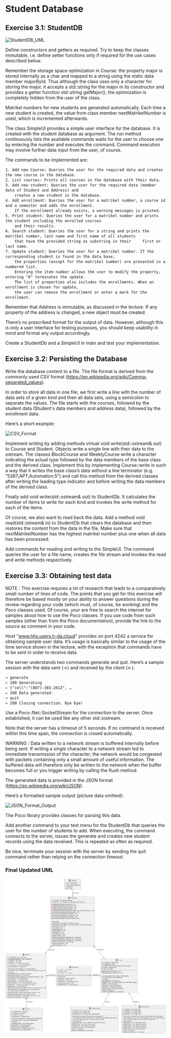 # Student Database 

## Exercise 3.1: StudentDB

![StudentDB_UML](https://github.com/GirishTabaraddi/StudentDB/blob/feature/add-basic-info-to-studentDB/StudentDB_UML.png)

Define constructors and getters as required. Try to keep the classes immutable, i.e. define setter functions only if required for the use cases described below. 

Remember the storage space optimization in Course: the property major is stored internally as a char and mapped to a string using the static data member majorById. Thus although the class uses only a character for storing the major, it accepts a std::string for the major in its constructor and provides a getter function std::string getMajor(), the optimization is completely hidden from the user of the class.

Matrikel numbers for new students are generated automatically. Each time a new student is created, the value from class member nextMatrikelNumber is used, which is incremented afterwards.

The class SimpleUI provides a simple user interface for the database. It is created with the student database as argument. The run method continuously lists the available commands  waits for the user to choose one by entering the number and executes the command. Command execution may involve further data input from the user, of course.

The commands to be implemented are:

	1. Add new Course: Queries the user for the required data and creates the new course in the database.
	2. List courses: Prints all courses in the database with their data.
	3. Add new student: Queries the user for the required data (member data of Student and Address) and 
 		creates a new student in the database. 
	4. Add enrollment: Queries the user for a matrikel number, a course id and a semester and adds the enrollment. 
 		If the enrollment already exists, a warning messages is printed.
	5. Print student: Queries the user for a matrikel number and prints the student including the enrolled courses 
 		and their results.
	6. Search student: Queries the user for a string and prints the matrikel number, last name and first name of all students 
 		that have the provided string as substring in their 	first or last name. 
	7. Update student: Queries the user for a matrikel number. If the corresponding student is found in the data base, 
 		the properties (except for the matrikel number) are presented in a numbered list.     
		Entering the item number allows the user to modify the property, entering "0" terminates the update. 
  		The list of properties also includes the enrollments. When an enrollment is chosen for update, 
		the user can remove the enrollment or enter a mark for the enrollment.

Remember that Address is immutable, as discussed in the lecture. If any property of the address is changed, a new object must be created.

There’s no prescribed format for the output of data. However, although this is only a user interface for testing purposes, you should keep usability in mind and format any output accordingly.

Create a StudentDb and a SimpleUI in main and test your implementation.

## Exercise 3.2: Persisting the Database

Write the database content to a file. The file format is derived from the commonly used CSV format (https://en.wikipedia.org/wiki/Comma-separated_values). 

In order to store all data in one file, we first write a line with the number of data sets of a given kind and then all data sets, using a semicolon to separate the values. The file starts with the courses, followed by the student data (Student's data members and address data), followed by the enrollment data.

Here’s a short example:

![CSV_Format](https://github.com/GirishTabaraddi/StudentDB/blob/feature/add-basic-info-to-studentDB/CSV_Format.png)

Implement writing by adding methods virtual void write(std::ostream& out) to Course and Student. Objects write a single line with their data to the ostream. The classes BlockCourse and WeeklyCourse write a character indicating the actual type followed by the data members of the base class and the derived class. Implement this by implementing Course::write in such a way that it writes the base class’s data without a line terminator (e.g. “5387;APT;Automation;5”) and call this method from the derived classes after writing the leading type indicator and before writing the data members of the derived class.

Finally add void write(std::ostream& out) to StudentDb. It calculates the number of items to write for each kind and invokes the write method for each of the items.

Of course, we also want to read back the data. Add a method void read(std::istream& in) to StudentDb that clears the database and then restores the content from the data in the file. Make sure that nextMatrikelNumber has the highest matrikel number plus one when all data has been processed.

Add commands for reading and writing to the SimpleUI. The command queries the user for a file name, creates the file stream and invokes the read and write methods respectively.

## Exercise 3.3: Obtaining test data

NOTE :  This exercise requires a lot of research that leads to a comparatively small number of lines of code. The points that you get for this exercise will therefore be based mostly on your ability to answer questions during the review regarding your code (which must, of course, be working) and the Poco classes used. Of course, your are free to search the internet for samples about how to use the Poco classes. If you use code from such samples (other than from the Poco documentation), provide the link to the source as comment in your code.

Host "www.hhs.users.h-da.cloud" provides on port 4242 a service for obtaining sample user data. It’s usage is basically similar to the usage of the time service shown in the lecture, with the exception that commands have to be sent in order to receive data.

The server understands two commands generate and quit. Here’s a sample session with the data sent (→) and received by the client (←).

	→ generate
	← 100 Generating
	← {"cell":"(807)-365-2612", …
	← 200 Data generated.
	→ quit
	← 200 Closing connection. Bye bye!

Use a Poco::Net::SocketStream for the connection to the server. Once established, it can be used like any other std::iostream.

Note that the server has a timeout of 5 seconds. If no command is received within this time span, the connection is closed automatically.

WARNING : Data written to a network stream is buffered internally before being sent. If writing a single character to a network stream led to immediate transmission of the character, the network would be congested with packets containing only a small amount of useful information. The buffered data will therefore only be written to the network when the buffer becomes full or you trigger writing by calling the flush method.

The generated data is provided in the JSON format (https://en.wikipedia.org/wiki/JSON). 

Here’s a formatted sample output (picture data omitted):

![JSON_Format_Output](https://github.com/GirishTabaraddi/StudentDB/blob/feature/add-basic-info-to-studentDB/JSON_Format_Output.png)

The Poco library provides classes for parsing this data.

Add another command to your test menu for the StudentDb that queries the user for the number of students to add. When executing, the command connects to the server, issues the generate and creates new student records using the data received. This is repeated as often as required.

Be nice, terminate your session with the server by sending the quit command rather than relying on the connection timeout.


### Final Updated UML

![StudentDB_UML_Final_Version](https://github.com/GirishTabaraddi/StudentDB/blob/master/StudentDB_UML_Final_Version.png)
